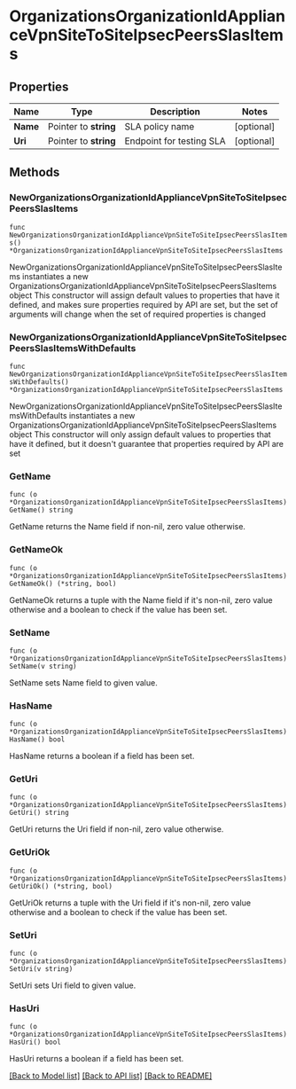 # OrganizationsOrganizationIdApplianceVpnSiteToSiteIpsecPeersSlasItems

## Properties

Name | Type | Description | Notes
------------ | ------------- | ------------- | -------------
**Name** | Pointer to **string** | SLA policy name | [optional] 
**Uri** | Pointer to **string** | Endpoint for testing SLA | [optional] 

## Methods

### NewOrganizationsOrganizationIdApplianceVpnSiteToSiteIpsecPeersSlasItems

`func NewOrganizationsOrganizationIdApplianceVpnSiteToSiteIpsecPeersSlasItems() *OrganizationsOrganizationIdApplianceVpnSiteToSiteIpsecPeersSlasItems`

NewOrganizationsOrganizationIdApplianceVpnSiteToSiteIpsecPeersSlasItems instantiates a new OrganizationsOrganizationIdApplianceVpnSiteToSiteIpsecPeersSlasItems object
This constructor will assign default values to properties that have it defined,
and makes sure properties required by API are set, but the set of arguments
will change when the set of required properties is changed

### NewOrganizationsOrganizationIdApplianceVpnSiteToSiteIpsecPeersSlasItemsWithDefaults

`func NewOrganizationsOrganizationIdApplianceVpnSiteToSiteIpsecPeersSlasItemsWithDefaults() *OrganizationsOrganizationIdApplianceVpnSiteToSiteIpsecPeersSlasItems`

NewOrganizationsOrganizationIdApplianceVpnSiteToSiteIpsecPeersSlasItemsWithDefaults instantiates a new OrganizationsOrganizationIdApplianceVpnSiteToSiteIpsecPeersSlasItems object
This constructor will only assign default values to properties that have it defined,
but it doesn't guarantee that properties required by API are set

### GetName

`func (o *OrganizationsOrganizationIdApplianceVpnSiteToSiteIpsecPeersSlasItems) GetName() string`

GetName returns the Name field if non-nil, zero value otherwise.

### GetNameOk

`func (o *OrganizationsOrganizationIdApplianceVpnSiteToSiteIpsecPeersSlasItems) GetNameOk() (*string, bool)`

GetNameOk returns a tuple with the Name field if it's non-nil, zero value otherwise
and a boolean to check if the value has been set.

### SetName

`func (o *OrganizationsOrganizationIdApplianceVpnSiteToSiteIpsecPeersSlasItems) SetName(v string)`

SetName sets Name field to given value.

### HasName

`func (o *OrganizationsOrganizationIdApplianceVpnSiteToSiteIpsecPeersSlasItems) HasName() bool`

HasName returns a boolean if a field has been set.

### GetUri

`func (o *OrganizationsOrganizationIdApplianceVpnSiteToSiteIpsecPeersSlasItems) GetUri() string`

GetUri returns the Uri field if non-nil, zero value otherwise.

### GetUriOk

`func (o *OrganizationsOrganizationIdApplianceVpnSiteToSiteIpsecPeersSlasItems) GetUriOk() (*string, bool)`

GetUriOk returns a tuple with the Uri field if it's non-nil, zero value otherwise
and a boolean to check if the value has been set.

### SetUri

`func (o *OrganizationsOrganizationIdApplianceVpnSiteToSiteIpsecPeersSlasItems) SetUri(v string)`

SetUri sets Uri field to given value.

### HasUri

`func (o *OrganizationsOrganizationIdApplianceVpnSiteToSiteIpsecPeersSlasItems) HasUri() bool`

HasUri returns a boolean if a field has been set.


[[Back to Model list]](../README.md#documentation-for-models) [[Back to API list]](../README.md#documentation-for-api-endpoints) [[Back to README]](../README.md)


